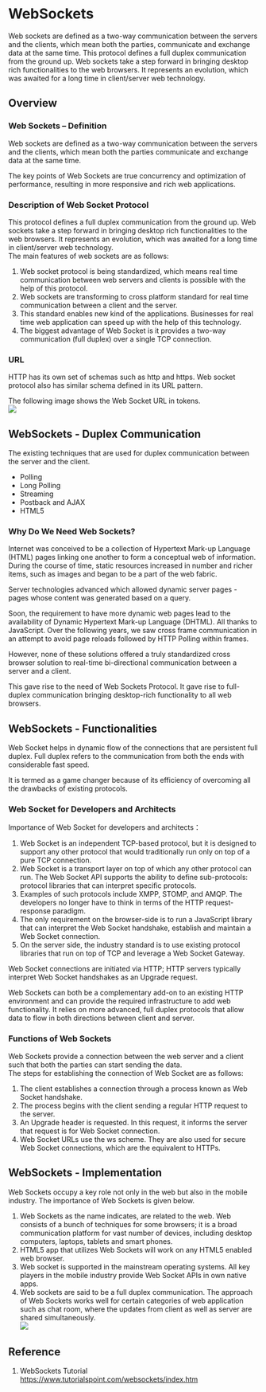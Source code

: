 # WebSockets

Web sockets are defined as a two-way communication between the servers and the clients, which mean both the parties, communicate and exchange data at the same time. This protocol defines a full duplex communication from the ground up. Web sockets take a step forward in bringing desktop rich functionalities to the web browsers. It represents an evolution, which was awaited for a long time in client/server web technology.

## Overview

### Web Sockets – Definition
Web sockets are defined as a two-way communication between the servers and the clients, which mean both the parties communicate and exchange data at the same time.  

The key points of Web Sockets are true concurrency and optimization of performance, resulting in more responsive and rich web applications.  

### Description of Web Socket Protocol
This protocol defines a full duplex communication from the ground up. Web sockets take a step forward in bringing desktop rich functionalities to the web browsers. It represents an evolution, which was awaited for a long time in client/server web technology.  
The main features of web sockets are as follows:  
1. Web socket protocol is being standardized, which means real time communication between web servers and clients is possible with the help of this protocol.  
2. Web sockets are transforming to cross platform standard for real time communication between a client and the server.  
3. This standard enables new kind of the applications. Businesses for real time web application can speed up with the help of this technology.  
4. The biggest advantage of Web Socket is it provides a two-way communication (full duplex) over a single TCP connection.  

### URL
HTTP has its own set of schemas such as http and https. Web socket protocol also has similar schema defined in its URL pattern.

The following image shows the Web Socket URL in tokens.   
![](https://www.tutorialspoint.com/websockets/images/protocol.jpg)

## WebSockets - Duplex Communication
The existing techniques that are used for duplex communication between the server and the client.
- Polling
- Long Polling
- Streaming
- Postback and AJAX
- HTML5


### Why Do We Need Web Sockets?
Internet was conceived to be a collection of Hypertext Mark-up Language (HTML) pages linking one another to form a conceptual web of information. During the course of time, static resources increased in number and richer items, such as images and began to be a part of the web fabric.

Server technologies advanced which allowed dynamic server pages - pages whose content was generated based on a query.

Soon, the requirement to have more dynamic web pages lead to the availability of Dynamic Hypertext Mark-up Language (DHTML). All thanks to JavaScript. Over the following years, we saw cross frame communication in an attempt to avoid page reloads followed by HTTP Polling within frames.

However, none of these solutions offered a truly standardized cross browser solution to real-time bi-directional communication between a server and a client.

This gave rise to the need of Web Sockets Protocol. It gave rise to full-duplex communication bringing desktop-rich functionality to all web browsers.

## WebSockets - Functionalities
Web Socket helps in dynamic flow of the connections that are persistent full duplex. Full duplex refers to the communication from both the ends with considerable fast speed.

It is termed as a game changer because of its efficiency of overcoming all the drawbacks of existing protocols.  

### Web Socket for Developers and Architects
Importance of Web Socket for developers and architects：
1. Web Socket is an independent TCP-based protocol, but it is designed to support any other protocol that would traditionally run only on top of a pure TCP connection.  
2. Web Socket is a transport layer on top of which any other protocol can run. The Web Socket API supports the ability to define sub-protocols: protocol libraries that can interpret specific protocols.  
3. Examples of such protocols include XMPP, STOMP, and AMQP. The developers no longer have to think in terms of the HTTP request-response paradigm.  
4. The only requirement on the browser-side is to run a JavaScript library that can interpret the Web Socket handshake, establish and maintain a Web Socket connection.  
5. On the server side, the industry standard is to use existing protocol libraries that run on top of TCP and leverage a Web Socket Gateway.


Web Socket connections are initiated via HTTP; HTTP servers typically interpret Web Socket handshakes as an Upgrade request.

Web Sockets can both be a complementary add-on to an existing HTTP environment and can provide the required infrastructure to add web functionality. It relies on more advanced, full duplex protocols that allow data to flow in both directions between client and server.

### Functions of Web Sockets
Web Sockets provide a connection between the web server and a client such that both the parties can start sending the data.  
The steps for establishing the connection of Web Socket are as follows:  
1. The client establishes a connection through a process known as Web Socket handshake.  
2. The process begins with the client sending a regular HTTP request to the server.  
3. An Upgrade header is requested. In this request, it informs the server that request is for Web Socket connection.   
4. Web Socket URLs use the ws scheme. They are also used for secure Web Socket connections, which are the equivalent to HTTPs.  

## WebSockets - Implementation
Web Sockets occupy a key role not only in the web but also in the mobile industry. The importance of Web Sockets is given below.  
1. Web Sockets as the name indicates, are related to the web. Web consists of a bunch of techniques for some browsers; it is a broad communication platform for vast number of devices, including desktop computers, laptops, tablets and smart phones.  
2. HTML5 app that utilizes Web Sockets will work on any HTML5 enabled web browser.  
3. Web socket is supported in the mainstream operating systems. All key players in the mobile industry provide Web Socket APIs in own native apps.  
4. Web sockets are said to be a full duplex communication. The approach of Web Sockets works well for certain categories of web application such as chat room, where the updates from client as well as server are shared simultaneously.  
![](https://www.tutorialspoint.com/websockets/images/web_socket.jpg)


## Reference
1. WebSockets Tutorial https://www.tutorialspoint.com/websockets/index.htm
